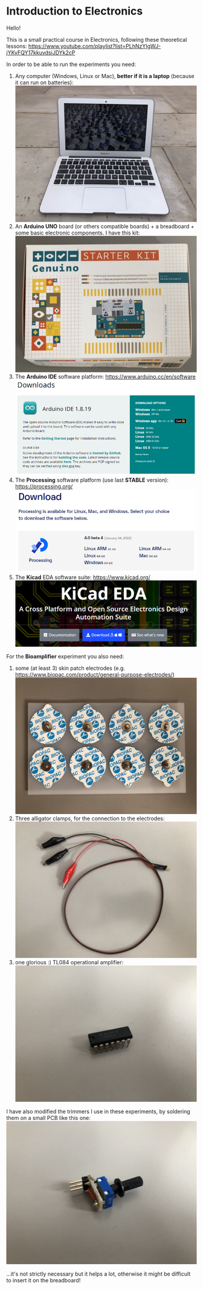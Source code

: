 # Introduction to Electronics

Hello!

This is a small practical course in Electronics, following these theoretical lessons:
https://www.youtube.com/playlist?list=PLhNzYIgWJ-jYKyFQY17kkuvdsiJDYk2cP

In order to be able to run the experiments you need:
1. Any computer (Windows, Linux or Mac), **better if it is a laptop** (because it can run on batteries):
![Laptop](/Docs/Laptop.jpg)
2. An **Arduino UNO** board (or others compatible boards) + a breadboard + some basic electronic components. I have this kit:
![Arduino kit](/Docs/Arduino_kit.jpg)
3. The **Arduino IDE** software platform: https://www.arduino.cc/en/software
![Arduino IDE](/Docs/Arduino_IDE.png)
4. The **Processing** software platform (use last **STABLE** version): https://processing.org/
![Processing](/Docs/Processing.png)
5. The **Kicad** EDA software suite: https://www.kicad.org/
![Kicad](/Docs/Kicad.png)

For the **Bioamplifier** experiment you also need:
1. some (at least 3) skin patch electrodes (e.g. https://www.biopac.com/product/general-purpose-electrodes/)
![Electrodes](/Docs/Electrodes.jpg)
2. Three alligator clamps, for the connection to the electrodes:
![Alligator clamps](/Docs/Alligator_clamps.jpg)
3. one glorious :) TL084 operational amplifier:
![TL084](/Docs/TL084.jpg)

I have also modified the trimmers I use in these experiments, by soldering them on a small PCB like this one:
![Trimmer](/Docs/Trimmer.jpg)

...it's not strictly necessary but it helps a lot, otherwise it might be difficult to insert it on the breadboard!
